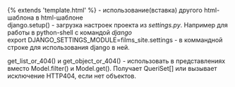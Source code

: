 {% extends 'template.html' %} - использование(вставка) другого html-шаблона в html-шаблоне  
django.setup() - загрузка настроек проекта из *settings.py*. Например для работы в python-shell с командой *django*  
export DJANGO_SETTINGS_MODULE=films_site.settings - в коммандной строке для использования django в ней.  

get_list_or_404() и get_object_or_404() - использовать в представлениях вместо Model.filter() и Model.get(). Получает QueriSet[] или вызывает исключение HTTP404, если нет объектов.

